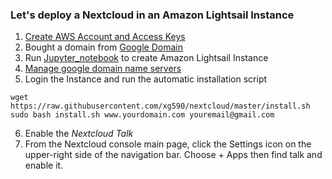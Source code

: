 ### Let's deploy a Nextcloud in an Amazon Lightsail Instance 
1. [Create AWS Account and Access Keys](https://docs.aws.amazon.com/powershell/latest/userguide/pstools-appendix-sign-up.html)
2. Bought a domain from [Google Domain](https://domains.google/)
3. Run [Jupyter_notebook](https://github.com/xg590/nextcloud/blob/master/Create_LightSail_Instance.ipynb) to create Amazon Lightsail Instance
4. [Manage google domain name servers](https://support.google.com/domains/answer/3290309) 
5. Login the Instance and run the automatic installation script
```shell
wget https://raw.githubusercontent.com/xg590/nextcloud/master/install.sh 
sudo bash install.sh www.yourdomain.com youremail@gmail.com
```
6. Enable the <i>Nextcloud Talk</i>
7. From the Nextcloud console main page, click the Settings icon on the upper-right side of the navigation bar. Choose + Apps then find talk and enable it. 
  
  
